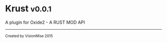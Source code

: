 # Krust <small>v0.0.1</small>
A plugin for Oxide2 - A RUST MOD API

---
<small>Created by VisionMise 2015</small>
